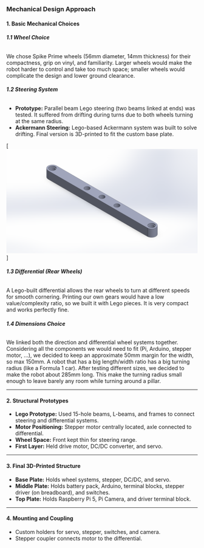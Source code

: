 ### Mechanical Design Approach

#### 1\. Basic Mechanical Choices

###### **1.1 Wheel Choice**
We chose Spike Prime wheels (56mm diameter, 14mm thickness) for their compactness, grip on vinyl, and familiarity. Larger wheels would make the robot harder to control and take too much space; smaller wheels would complicate the design and lower ground clearance.
###### **1.2 Steering System** 
- **Prototype:** Parallel beam Lego steering (two beams linked at ends) was tested. It suffered from drifting during turns due to both wheels turning at the same radius.
- **Ackermann Steering:** Lego-based Ackermann system was built to solve drifting. Final version is 3D-printed to fit the custom base plate.

[![Image](mech/DirectionRods3.png)]

###### **1.3 Differential (Rear Wheels)** 
A Lego-built differential allows the rear wheels to turn at different speeds for smooth cornering. Printing our own gears would have a low value/complexity ratio, so we built it with Lego pieces. It is very compact and works perfectly fine.
###### **1.4 Dimensions Choice**
We linked both the direction and differential wheel systems together. Considering all the components we would need to fit (Pi, Arduino, stepper motor, ...), we decided to keep an approximate 50mm margin for the width, so max 150mm. A robot that has a big length/width ratio has a big turning radius (like a Formula 1 car). After testing different sizes, we decided to make the robot about 285mm long. This make the turning radius small enough to leave barely any room while turning around a pillar. 

---

#### 2\. Structural Prototypes

- **Lego Prototype:** Used 15-hole beams, L-beams, and frames to connect steering and differential systems.
- **Motor Positioning:** Stepper motor centrally located, axle connected to differential.
- **Wheel Space:** Front kept thin for steering range.
- **First Layer:** Held drive motor, DC/DC converter, and servo.

---

#### 3\. Final 3D-Printed Structure

- **Base Plate:** Holds wheel systems, stepper, DC/DC, and servo.
- **Middle Plate:** Holds battery pack, Arduino, terminal blocks, stepper driver (on breadboard), and switches.
- **Top Plate:** Holds Raspberry Pi 5, Pi Camera, and driver terminal block.

---

#### 4\. Mounting and Coupling

- Custom holders for servo, stepper, switches, and camera.
- Stepper coupler connects motor to the differential.
